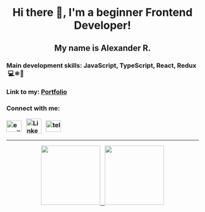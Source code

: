 <h1 align="center">Hi there 👋, I'm a beginner Frontend Developer!</h1>
<h2 align="center">My name is Alexander R.</h2>


<h3>Main development skills: JavaScript, TypeScript, React, Redux &nbsp;💻⚛🚀</h3>

  
<h3 align="left">Link to my: <a href="https://nedug.github.io/cv-alexander-r/" target="blank">Portfolio</a></h3>


<h3 align="left">Connect with me: <p align="left">
<a href="mailto:ru55nedug@gmail.com" target="_blank"><img align="center" src="https://pnggrid.com/wp-content/uploads/2021/04/Gmail-Transparent-Logo-1024x768.png" alt="email" height="30px" width="40px" /></a> &nbsp; </span> <a href="https://www.linkedin.com/in/alexander-rusin-789760226" target="_blank"><img align="center" src="https://freepngimg.com/thumb/linkedin/2-2-linkedin-png-hd-thumb.png" alt="LinkedIn" height="40px" width="40px" /></a> &nbsp; <a href="https://t.me/polkaj" target="_blank"><img align="center" src="https://user-images.githubusercontent.com/80103497/185432979-8078ee9e-1e06-48b6-a338-c1769c3f734d.png" alt="telegram" height="30px" width="40px" /></a>
</p></h3>


<div align="center">
  <hr/>
  <a href="https://profile-summary-for-github.com/user/nedug">
    <img  height="155em" src="https://github-readme-stats.vercel.app/api/top-langs/?username=nedug&layout=compact&langs_count=4&theme=react&hide=HTML&hide_border=true"/>
    &nbsp;
    <img height="155em" src="https://github-readme-stats.vercel.app/api?username=nedug&include_all_commits=true&show_icons=true&theme=react&count_private=true&hide_border=true"/>
  </a>
</div>

